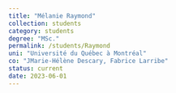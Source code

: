 ```yaml
---
title: "Mélanie Raymond"
collection: students
category: students
degree: "MSc."
permalink: /students/Raymond
uni: "Université du Québec à Montréal"
co: "JMarie-Hélène Descary, Fabrice Larribe"
status: current
date: 2023-06-01
---
```





